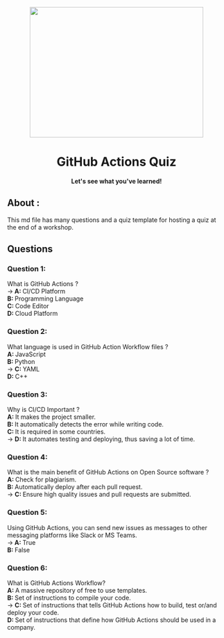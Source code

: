 
<p align="center">
	<img src="https://avatars.githubusercontent.com/u/44036562?s=280&v=4" width=400px height=300px>
	<h1 align="center"> GitHub Actions Quiz </h1>
		<p align="center">
			<b>Let's see what you've learned! </b> 
		</p>  
</p>

## About :

This md file has many questions and a quiz template for hosting a quiz at the end of a workshop.

## Questions

### Question 1:

What is GitHub Actions ? <br>
-><b> A: </b> CI/CD Platform <br>
 <b> B: </b> Programming Language <br>
 <b> C: </b> Code Editor <br>
 <b> D: </b> Cloud Platform  <br> 

### Question 2:

What language is used in GitHub Action Workflow files ? <br>
 <b> A: </b> JavaScript <br>
 <b> B: </b> Python <br>
 -> <b> C: </b> YAML <br>
 <b> D: </b> C++  <br>

### Question 3:

Why is CI/CD Important ? <br>
 <b> A: </b> It makes the project smaller. <br>
 <b> B: </b> It automatically detects the error while writing code. <br>
 <b> C: </b> It is required in some countries. <br>
 -> <b> D: </b> It automates testing and deploying, thus saving a lot of time. <br> 


### Question 4:

What is the main benefit of GitHub Actions on Open Source software ? <br>
 <b> A: </b> Check for plagiarism. <br>
 <b> B: </b> Automatically deploy after each pull request. <br>
 -> <b> C: </b> Ensure high quality issues and pull requests are submitted. <br>   

### Question 5:

Using GitHub Actions, you can send new issues as messages to other messaging platforms like Slack or MS Teams. <br>
-><b> A: </b> True <br>
 <b> B: </b> False  <br>
 
### Question 6:

What is GitHub Actions Workflow? <br>
<b> A: </b> A massive repository of free to use templates. <br>
 <b> B: </b> Set of instructions to compile your code. <br>
-> <b> C: </b> Set of instructions that tells GitHub Actions how to build, test or/and deploy your code. <br> 
 <b> D: </b> Set of instructions that define how GitHub Actions should be used in a company. <br>

